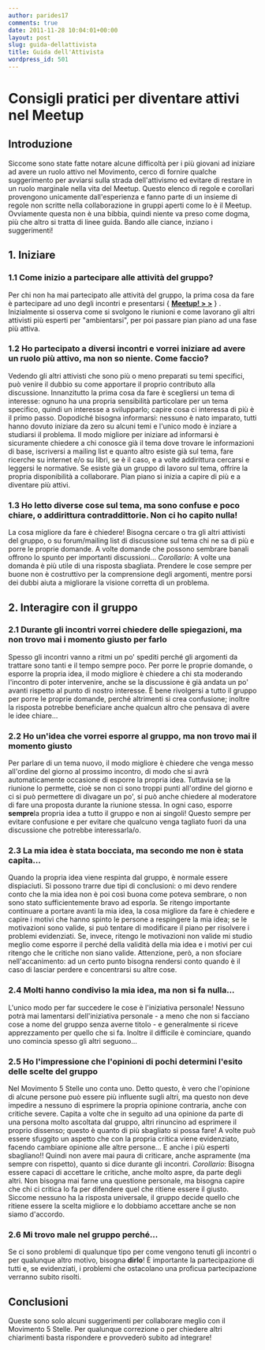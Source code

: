 ```yaml
---
author: parides17
comments: true
date: 2011-11-28 10:04:01+00:00
layout: post
slug: guida-dellattivista
title: Guida dell'Attivista
wordpress_id: 501
---
```


# Consigli pratici per diventare attivi nel Meetup




## Introduzione


Siccome sono state fatte notare alcune difficoltà per i più giovani ad iniziare ad avere un ruolo attivo nel Movimento, cerco di fornire qualche suggerimento per avviarsi sulla strada dell'attivismo ed evitare di restare in un ruolo marginale nella vita del Meetup. Questo elenco di regole e corollari provengono unicamente dall'esperienza e fanno parte di un insieme di regole non scritte nella collaborazione in gruppi aperti come lo è il Meetup. Ovviamente questa non è una bibbia, quindi niente va preso come dogma, più che altro si tratta di linee guida. Bando alle ciance, inziano i suggerimenti!


## 1. Iniziare





### 1.1 Come inizio a partecipare alle attività del gruppo?


Per chi non ha mai partecipato alle attività del gruppo, la prima cosa da fare è partecipare ad uno degli incontri e presentarsi { **[Meetup! > >](index.php/component/jevents/week.listevents)** } . Inizialmente si osserva come si svolgono le riunioni e come lavorano gli altri attivisti più esperti per "ambientarsi", per poi passare pian piano ad una fase più attiva.


### 1.2 Ho partecipato a diversi incontri e vorrei iniziare ad avere un ruolo più attivo, ma non so niente. Come faccio?


Vedendo gli altri attivisti che sono più o meno preparati su temi specifici, può venire il dubbio su come apportare il proprio contributo alla discussione. Innanzitutto la prima cosa da fare è scegliersi un tema di interesse: ognuno ha una propria sensibilità particolare per un tema specifico, quindi un interesse a svilupparlo; capire cosa ci interessa di più è il primo passo. Dopodiché bisogna informarsi: nessuno è nato imparato, tutti hanno dovuto iniziare da zero su alcuni temi e l'unico modo è inziare a studiarsi il problema. Il modo migliore per iniziare ad informarsi è sicuramente chiedere a chi conosce già il tema dove trovare le informazioni di base, iscriversi a mailing list e quanto altro esiste già sul tema, fare ricerche su internet e/o su libri, se è il caso, e a volte addirittura cercarsi e leggersi le normative. Se esiste già un gruppo di lavoro sul tema, offrire la propria disponibilità a collaborare. Pian piano si inizia a capire di più e a diventare più attivi.


### 1.3 Ho letto diverse cose sul tema, ma sono confuse e poco chiare, o addirittura contraddittorie. Non ci ho capito nulla!


La cosa migliore da fare è chiedere! Bisogna cercare o tra gli altri attivisti del gruppo, o su forum/mailing list di discussione sul tema chi ne sa di più e porre le proprie domande. A volte domande che possono sembrare banali offrono lo spunto per importanti discussioni...
_Corollario_: A volte una domanda è più utile di una risposta sbagliata. Prendere le cose sempre per buone non è costruttivo per la comprensione degli argomenti, mentre porsi dei dubbi aiuta a migliorare la visione corretta di un problema.


## 2. Interagire con il gruppo





### 2.1 Durante gli incontri vorrei chiedere delle spiegazioni, ma non trovo mai i momento giusto per farlo


Spesso gli incontri vanno a ritmi un po' spediti perché gli argomenti da trattare sono tanti e il tempo sempre poco. Per porre le proprie domande, o esporre la propria idea, il modo migliore è chiedere a chi sta moderando l'incontro di poter intervenire, anche se la discussione è già andata un po' avanti rispetto al punto di nostro interesse. È bene rivolgersi a tutto il gruppo per porre le proprie domande, perché altrimenti si crea confusione; inoltre la risposta potrebbe beneficiare anche qualcun altro che pensava di avere le idee chiare...


### 2.2 Ho un'idea che vorrei esporre al gruppo, ma non trovo mai il momento giusto


Per parlare di un tema nuovo, il modo migliore è chiedere che venga messo all'ordine del giorno al prossimo incontro, di modo che si avrà automaticamente occasione di esporre la propria idea. Tuttavia se la riunione lo permette, cioè se non ci sono troppi punti all'ordine del giorno e ci si può permettere di divagare un po', si può anche chiedere al moderatore di fare una proposta durante la riunione stessa. In ogni caso, esporre **sempre**la propria idea a tutto il gruppo e non ai singoli! Questo sempre per evitare confusione e per evitare che qualcuno venga tagliato fuori da una discussione che potrebbe interessarla/o.


### 2.3 La mia idea è stata bocciata, ma secondo me non è stata capita...


Quando la propria idea viene respinta dal gruppo, è normale essere dispiaciuti. Si possono trarre due tipi di conclusioni: o mi devo rendere conto che la mia idea non è poi così buona come poteva sembrare, o non sono stato sufficientemente bravo ad esporla. Se ritengo importante continuare a portare avanti la mia idea, la cosa migliore da fare è chiedere e capire i motivi che hanno spinto le persone a respingere la mia idea; se le motivazioni sono valide, si può tentare di modificare il piano per risolvere i problemi evidenziati. Se, invece, ritengo le motivazioni non valide mi studio meglio come esporre il perché della validità della mia idea e i motivi per cui ritengo che le critiche non siano valide. Attenzione, però, a non sfociare nell'accanimento: ad un certo punto bisogna rendersi conto quando è il caso di lasciar perdere e concentrarsi su altre cose.


### 2.4 Molti hanno condiviso la mia idea, ma non si fa nulla...


L'unico modo per far succedere le cose è l'iniziativa personale! Nessuno potrà mai lamentarsi dell'iniziativa personale - a meno che non si facciano cose a nome del gruppo senza averne titolo - e generalmente si riceve apprezzamento per quello che si fa. Inoltre il difficile è cominciare, quando uno comincia spesso gli altri seguono...


### 2.5 Ho l'impressione che l'opinioni di pochi determini l'esito delle scelte del gruppo


Nel Movimento 5 Stelle uno conta uno. Detto questo, è vero che l'opinione di alcune persone può essere più influente sugli altri, ma questo non deve impedire a nessuno di esprimere la propria opinione contraria, anche con critiche severe. Capita a volte che in seguito ad una opinione da parte di una persona molto ascoltata dal gruppo, altri rinuncino ad esprimere il proprio dissenso; questo è quanto di più sbagliato si possa fare! A volte può essere sfuggito un aspetto che con la propria critica viene evidenziato, facendo cambiare opinione alle altre persone... E anche i più esperti sbagliano!! Quindi non avere mai paura di criticare, anche aspramente (ma sempre con rispetto), quanto si dice durante gli incontri.
_Corollario_: Bisogna essere capaci di accettare le critiche, anche molto aspre, da parte degli altri. Non bisogna mai farne una questione personale, ma bisogna capire che chi ci critica lo fa per difendere quel che ritiene essere il giusto. Siccome nessuno ha la risposta universale, il gruppo decide quello che ritiene essere la scelta migliore e lo dobbiamo accettare anche se non siamo d'accordo.


### 2.6 Mi trovo male nel gruppo perché...


Se ci sono problemi di qualunque tipo per come vengono tenuti gli incontri o per qualunque altro motivo, bisogna **dirlo**! È importante la partecipazione di tutti e, se evidenziati, i problemi che ostacolano una proficua partecipazione verranno subito risolti.


## Conclusioni


Queste sono solo alcuni suggerimenti per collaborare meglio con il Movimento 5 Stelle. Per qualunque correzione o per chiedere altri chiarimenti basta rispondere e provvederò subito ad integrare!


